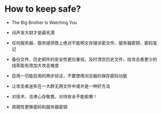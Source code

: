 # How to keep safe?

* The Big Brother Is Watching You

* 闷声发大财才是最吼滴

* 任何服务器、服务提供商上绝对不能明文存储涉密文件、服务器密钥、密码笔记

* 备份文件、历史邮件的安全性更应重视，及时清空历史文件，给攻击者更少的线索能有效加大攻击难度

* 启用一切能启用的两步验证，不要使用浏览器的保存密码功能

* 让攻击者迷失在一大群无用文件中或许是一种好方法

* 对技术、法律心存敬畏，对待安全不能偷懒！

* 周期性更换密码和服务器密钥